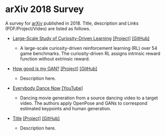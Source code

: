 # arXiv 2018 Survey

A survey for [arXiv](https://arxiv.org/) published in 2018. Title, description and Links (PDF/Project/Video) are listed as follows.

* [Large-Scale Study of Curiosity-Driven Learning](https://arxiv.org/abs/1808.04355) [[Project]](https://pathak22.github.io/large-scale-curiosity/) [[GitHub]](https://github.com/openai/large-scale-curiosity)
	* A large-scale curiosity-driven reinforcement learning (RL) over 54 game benchmarks. The curiosity-driven RL assigns intrinsic reward function without extrinsic reward.

* [How good is my GAN?](https://arxiv.org/pdf/1807.09499.pdf) [[Project]]() [[GitHub]]()
	* Description here.

* [Everybody Dance Now](https://arxiv.org/abs/1808.07371) [[YouTube]](https://www.youtube.com/watch?v=PCBTZh41Ris)
	* Dancing movie generation from a source dancing video to a target video. The authors apply OpenPose and GANs to correspond estimated keypoints and human generation.

* [Title]() [[Project]]() [[GitHub]]()
	* Description here.
